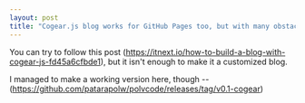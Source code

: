 ```yaml
---
layout: post
title: "Cogear.js blog works for GitHub Pages too, but with many obstacles."
---
```


You can try to follow this post (<https://itnext.io/how-to-build-a-blog-with-cogear-js-fd45a6cfbde1>), but it isn't enough to make it a customized blog.

I managed to make a working version here, though -- (<https://github.com/patarapolw/polvcode/releases/tag/v0.1-cogear>)
